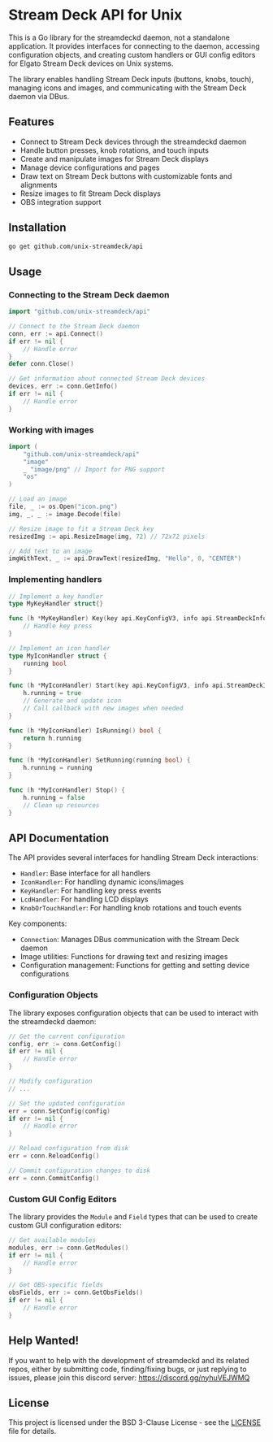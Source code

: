 # Stream Deck API for Unix

This is a Go library for the streamdeckd daemon, not a standalone application. It provides interfaces for connecting to the daemon, accessing configuration objects, and creating custom handlers or GUI config editors for Elgato Stream Deck devices on Unix systems.

The library enables handling Stream Deck inputs (buttons, knobs, touch), managing icons and images, and communicating with the Stream Deck daemon via DBus.

## Features

- Connect to Stream Deck devices through the streamdeckd daemon
- Handle button presses, knob rotations, and touch inputs
- Create and manipulate images for Stream Deck displays
- Manage device configurations and pages
- Draw text on Stream Deck buttons with customizable fonts and alignments
- Resize images to fit Stream Deck displays
- OBS integration support

## Installation

```bash
go get github.com/unix-streamdeck/api
```

## Usage

### Connecting to the Stream Deck daemon

```go
import "github.com/unix-streamdeck/api"

// Connect to the Stream Deck daemon
conn, err := api.Connect()
if err != nil {
    // Handle error
}
defer conn.Close()

// Get information about connected Stream Deck devices
devices, err := conn.GetInfo()
if err != nil {
    // Handle error
}
```

### Working with images

```go
import (
    "github.com/unix-streamdeck/api"
    "image"
    _ "image/png" // Import for PNG support
    "os"
)

// Load an image
file, _ := os.Open("icon.png")
img, _, _ := image.Decode(file)

// Resize image to fit a Stream Deck key
resizedImg := api.ResizeImage(img, 72) // 72x72 pixels

// Add text to an image
imgWithText, _ := api.DrawText(resizedImg, "Hello", 0, "CENTER")
```

### Implementing handlers

```go
// Implement a key handler
type MyKeyHandler struct{}

func (h *MyKeyHandler) Key(key api.KeyConfigV3, info api.StreamDeckInfoV1) {
    // Handle key press
}

// Implement an icon handler
type MyIconHandler struct {
    running bool
}

func (h *MyIconHandler) Start(key api.KeyConfigV3, info api.StreamDeckInfoV1, callback func(image image.Image)) {
    h.running = true
    // Generate and update icon
    // Call callback with new images when needed
}

func (h *MyIconHandler) IsRunning() bool {
    return h.running
}

func (h *MyIconHandler) SetRunning(running bool) {
    h.running = running
}

func (h *MyIconHandler) Stop() {
    h.running = false
    // Clean up resources
}
```

## API Documentation

The API provides several interfaces for handling Stream Deck interactions:

- `Handler`: Base interface for all handlers
- `IconHandler`: For handling dynamic icons/images
- `KeyHandler`: For handling key press events
- `LcdHandler`: For handling LCD displays
- `KnobOrTouchHandler`: For handling knob rotations and touch events

Key components:

- `Connection`: Manages DBus communication with the Stream Deck daemon
- Image utilities: Functions for drawing text and resizing images
- Configuration management: Functions for getting and setting device configurations

### Configuration Objects

The library exposes configuration objects that can be used to interact with the streamdeckd daemon:

```go
// Get the current configuration
config, err := conn.GetConfig()
if err != nil {
    // Handle error
}

// Modify configuration
// ...

// Set the updated configuration
err = conn.SetConfig(config)
if err != nil {
    // Handle error
}

// Reload configuration from disk
err = conn.ReloadConfig()

// Commit configuration changes to disk
err = conn.CommitConfig()
```

### Custom GUI Config Editors

The library provides the `Module` and `Field` types that can be used to create custom GUI configuration editors:

```go
// Get available modules
modules, err := conn.GetModules()
if err != nil {
    // Handle error
}

// Get OBS-specific fields
obsFields, err := conn.GetObsFields()
if err != nil {
    // Handle error
}
```

## Help Wanted!

If you want to help with the development of streamdeckd and its related repos, either by submitting code, finding/fixing bugs, or just replying to issues, please join this discord server: https://discord.gg/nyhuVEJWMQ

## License

This project is licensed under the BSD 3-Clause License - see the [LICENSE](LICENSE) file for details.
